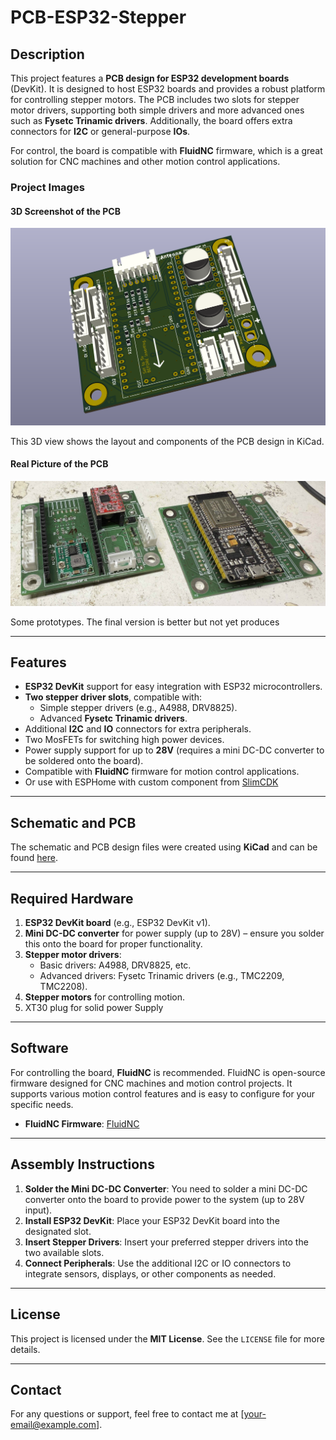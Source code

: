 # PCB-ESP32-Stepper

## Description

This project features a **PCB design for ESP32 development boards** (DevKit). It is designed to host ESP32 boards and provides a robust platform for controlling stepper motors. The PCB includes two slots for stepper motor drivers, supporting both simple drivers and more advanced ones such as **Fysetc Trinamic drivers**. Additionally, the board offers extra connectors for **I2C** or general-purpose **IOs**.

For control, the board is compatible with **FluidNC** firmware, which is a great solution for CNC machines and other motion control applications.

### Project Images

#### 3D Screenshot of the PCB
![3D Screenshot](images/2SteppersESP32.png)

This 3D view shows the layout and components of the PCB design in KiCad.

#### Real Picture of the PCB
![Real Picture](images/pcb_prototypes.jpeg)

Some prototypes. The final version is better but not yet produces



---

## Features

- **ESP32 DevKit** support for easy integration with ESP32 microcontrollers.
- **Two stepper driver slots**, compatible with:
  - Simple stepper drivers (e.g., A4988, DRV8825).
  - Advanced **Fysetc Trinamic drivers**.
- Additional **I2C** and **IO** connectors for extra peripherals.
- Two MosFETs for switching high power devices.
- Power supply support for up to **28V** (requires a mini DC-DC converter to be soldered onto the board).
- Compatible with **FluidNC** firmware for motion control applications.
- Or use with ESPHome with custom component from [SlimCDK](https://github.com/slimcdk/esphome-custom-components)

---

## Schematic and PCB

The schematic and PCB design files were created using **KiCad** and can be found [here](https://github.com/your-repository-link).

---

## Required Hardware

1. **ESP32 DevKit board** (e.g., ESP32 DevKit v1).
2. **Mini DC-DC converter** for power supply (up to 28V) – ensure you solder this onto the board for proper functionality.
3. **Stepper motor drivers**:
   - Basic drivers: A4988, DRV8825, etc.
   - Advanced drivers: Fysetc Trinamic drivers (e.g., TMC2209, TMC2208).
4. **Stepper motors** for controlling motion.
5. XT30 plug for solid power Supply

---

## Software

For controlling the board, **FluidNC** is recommended. FluidNC is open-source firmware designed for CNC machines and motion control projects. It supports various motion control features and is easy to configure for your specific needs.

- **FluidNC Firmware**: [FluidNC](http://wiki.fluidnc.com)

---

## Assembly Instructions

1. **Solder the Mini DC-DC Converter**: You need to solder a mini DC-DC converter onto the board to provide power to the system (up to 28V input).
2. **Install ESP32 DevKit**: Place your ESP32 DevKit board into the designated slot.
3. **Insert Stepper Drivers**: Insert your preferred stepper drivers into the two available slots.
4. **Connect Peripherals**: Use the additional I2C or IO connectors to integrate sensors, displays, or other components as needed.

---


## License

This project is licensed under the **MIT License**. See the `LICENSE` file for more details.

---

## Contact

For any questions or support, feel free to contact me at [your-email@example.com].
